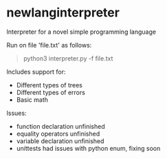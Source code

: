 # newlanginterpreter

Interpreter for a novel simple programming language

Run on file 'file.txt' as follows:

> python3 interpreter.py -f file.txt

Includes support for:
 - Different types of trees
 - Different types of errors
 - Basic math

Issues:
 - function declaration unfinished
 - equality operators unfinished
 - variable declaration unfinished
 - unittests had issues with python enum, fixing soon
